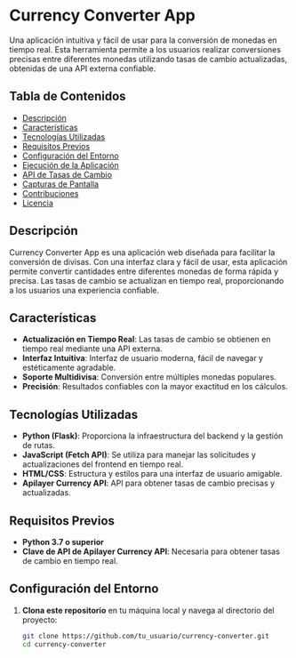 # Currency Converter App

Una aplicación intuitiva y fácil de usar para la conversión de monedas en tiempo real. Esta herramienta permite a los usuarios realizar conversiones precisas entre diferentes monedas utilizando tasas de cambio actualizadas, obtenidas de una API externa confiable.

## Tabla de Contenidos

- [Descripción](#descripción)
- [Características](#características)
- [Tecnologías Utilizadas](#tecnologías-utilizadas)
- [Requisitos Previos](#requisitos-previos)
- [Configuración del Entorno](#configuración-del-entorno)
- [Ejecución de la Aplicación](#ejecución-de-la-aplicación)
- [API de Tasas de Cambio](#api-de-tasas-de-cambio)
- [Capturas de Pantalla](#capturas-de-pantalla)
- [Contribuciones](#contribuciones)
- [Licencia](#licencia)

## Descripción

Currency Converter App es una aplicación web diseñada para facilitar la conversión de divisas. Con una interfaz clara y fácil de usar, esta aplicación permite convertir cantidades entre diferentes monedas de forma rápida y precisa. Las tasas de cambio se actualizan en tiempo real, proporcionando a los usuarios una experiencia confiable.

## Características

- **Actualización en Tiempo Real**: Las tasas de cambio se obtienen en tiempo real mediante una API externa.
- **Interfaz Intuitiva**: Interfaz de usuario moderna, fácil de navegar y estéticamente agradable.
- **Soporte Multidivisa**: Conversión entre múltiples monedas populares.
- **Precisión**: Resultados confiables con la mayor exactitud en los cálculos.

## Tecnologías Utilizadas

- **Python (Flask)**: Proporciona la infraestructura del backend y la gestión de rutas.
- **JavaScript (Fetch API)**: Se utiliza para manejar las solicitudes y actualizaciones del frontend en tiempo real.
- **HTML/CSS**: Estructura y estilos para una interfaz de usuario amigable.
- **Apilayer Currency API**: API para obtener tasas de cambio precisas y actualizadas.

## Requisitos Previos

- **Python 3.7 o superior**
- **Clave de API de Apilayer Currency API**: Necesaria para obtener tasas de cambio en tiempo real.

## Configuración del Entorno

1. **Clona este repositorio** en tu máquina local y navega al directorio del proyecto:
   ```bash
   git clone https://github.com/tu_usuario/currency-converter.git
   cd currency-converter
